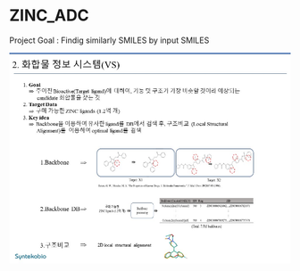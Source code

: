 # ZINC_ADC
Project Goal : Findig similarly SMILES by input SMILES

![Alt text](./imgs/ZINC_ADC.VS_concept.jpg)
